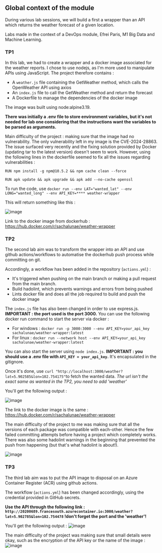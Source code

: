 ## Global context of the module

During various lab sessions, we will build a first a wrapper than an API which returns the weather forecast of a given location. 

Labs made in the context of a DevOps module, Efrei Paris, M1 Big Data and Machine Learning.

### TP1 

In this lab, we had to create a wrapper and a docker image associated for the weather reports. I chose to use nodejs, as I'm more used to manipulate APIs using JavaScript. The project therefore contains : 

- A `weather.js` file containing the GetWeather method, which calls the OpenWeather API using axios
- An `index.js` file to call the GetWeather method and return the forecast
- A Dockerfile to manage the dependencies of the docker image

The image was built using node:alpine3.19. 

**There was initially a .env file to store environment variables, but it's not needed for lab one considering that the instructions want the variables to be parsed as arguments.**

Main difficulty of the project : making sure that the image had no vulnerability. The only vulnerability left in my image is the CVE-2024-28863. The issue surfaced very recently and the fixing solution provided by Docker (updating tar to the latest version) doesn't seem to work. However, using the following lines in the dockerfile seemed to fix all the issues regarding vulnerabilities : 

```
RUN npm install -g npm@10.5.2 && npm cache clean --force

RUN apk update && apk upgrade && apk add --no-cache openssl
```


To run the code, use `docker run --env LAT="wanted_lat" --env LONG="wanted_long" --env API_KEY=**** weather-wrapper`

This will return something like this : 

![image](https://github.com/efrei-ADDA84/20200689/assets/75856103/21774b9a-5f6a-4e01-ace6-147ebe7639de)

Link to the docker image from dockerhub : https://hub.docker.com/r/sachalunae/weather-wrapper 

### TP2

The second lab aim was to transform the wrapper into an API and use github actions/workflows to automatise the dockerhub push process while committing on git.

Accordingly, a workflow has been added in the repository (`actions.yml`) :
- It's triggered when pushing on the main branch or making a pull request from the main branch.
- Build hadolint, which prevents warnings and errors from being pushed
- Lints docker file and does all the job required to build and push the docker image

The `index.js` file has also been changed in order to use express.js. **IMPORTANT : the port used is the port 3000.** You can use the following docker run command to start the server via docker : 
- For windows : `docker run -p 3000:3000 --env API_KEY=your_api_key sachalunae/weather-wrapper:latest`
- For linux : `docker run --network host --env API_KEY=your_api_key sachalunae/weather-wrapper:latest`

You can also start the server using `node index.js`. **IMPORTANT : you should use a .env file with `API_KEY = your_api_key`.** It's encapsulated in the gitignore.

Once it's done, use `curl "http://localhost:3000/weather?lat=5.902585&lon=102.754175"`to fetch the wanted data. *The url isn't the exact same as wanted in the TP2, you need to add 'weather'*

You'll get the following output : 

![image](https://github.com/efrei-ADDA84/20200689/assets/75856103/1d8d1812-e1d5-4797-883a-197fd0ca5e94)

The link to the docker image is the same : https://hub.docker.com/r/sachalunae/weather-wrapper 

The main difficulty of the project to me was making sure that all the versions of each package was compatible with each-other. Hence the few failed committing attempts before having a project which completely works. There was also some hadolint warnings in the beginning that prevented the push from happening (but that's what hadolint is about!).

![image](https://github.com/efrei-ADDA84/20200689/assets/75856103/23326dc6-547f-4a32-ac61-e2b7dc4c1242)

### TP3 

The third lab aim was to put the API image to disposal on an Azure Container Register (ACR) using github actions.

The workflow (`actions.yml`) has been changed accordingly, using the credential provided in GitHub secrets.

**Use the API through the following link : `http://20200689.francesouth.azurecontainer.io:3000/weather?lat=5.902785&lon=102.754478` !don't forget the port and the 'weather'!**

You'll get the following output : 
![image](https://github.com/efrei-ADDA84/20200689/assets/75856103/aed87713-2918-4355-88b4-5cb36b1005f5)

The main difficulty of the project was making sure that small details were okay, such as the encryption of the API key or the name of the image : 
![image](https://github.com/efrei-ADDA84/20200689/assets/75856103/7843edbb-5f21-4c78-963a-fdfc57d8a0bd)




